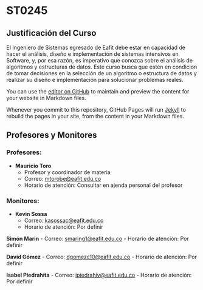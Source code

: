 # ST0245

## Justificación del Curso

El Ingeniero de Sistemas egresado de Eafit debe estar en capacidad de hacer el análisis, diseño e implementación de sistemas intensivos en Software, y, por esa razón, es imperativo que conozca sobre el análisis de algoritmos y estructuras de datos. Este curso busca que estén en condicion de tomar decisiones en la selección de un algoritmo o estructura de datos y realizar su diseño e implementación para solucionar problemas reales.

You can use the [editor on GitHub](https://github.com/ST0245/st0245.github.io/edit/main/README.md) to maintain and preview the content for your website in Markdown files.

Whenever you commit to this repository, GitHub Pages will run [Jekyll](https://jekyllrb.com/) to rebuild the pages in your site, from the content in your Markdown files.

## Profesores y Monitores

### Profesores:

* **Mauricio Toro**
     - Profesor y coordinador de materia
     - Correo: mtorobe@eafit.edu.co
     - Horario de atención: Consultar en ajenda personal del profesor

### Monitores:

* **Kevin Sossa**
     - Correo: kasossac@eafit.edu.co
     - Horario de atención: Por definir
    
**Simón Marin**
    - Correo: smaring1@eafit.edu.co
    - Horario de atención: Por definir

**David Gómez**
    - Correo: dgomezc10@eafit.edu.co
    - Horario de atención: Por definir

**Isabel Piedrahíta**
    - Correo: ipiedrahiv@eafit.edu.co
    - Horario de atención: Por definir

